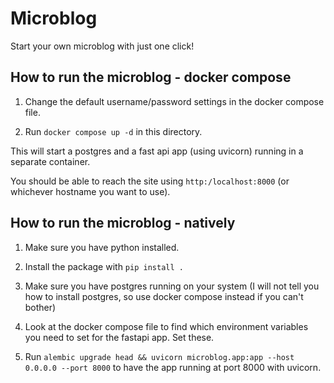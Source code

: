 # Microblog

Start your own microblog with just one click!

## How to run the microblog - docker compose

1. Change the default username/password settings in the docker compose file.

2. Run `docker compose up -d` in this directory.

This will start a postgres and a fast api app (using uvicorn) running in a separate container.

You should be able to reach the site using `http:/localhost:8000` (or whichever hostname you want to use).

## How to run the microblog - natively

1. Make sure you have python installed.

2. Install the package with `pip install .`

3. Make sure you have postgres running on your system (I will not tell you how to install postgres, so use docker compose instead if you can't bother)

4. Look at the docker compose file to find which environment variables you need to set for the fastapi app. Set these.

5. Run `alembic upgrade head && uvicorn microblog.app:app --host 0.0.0.0 --port 8000` to have the app running at port 8000 with uvicorn.
